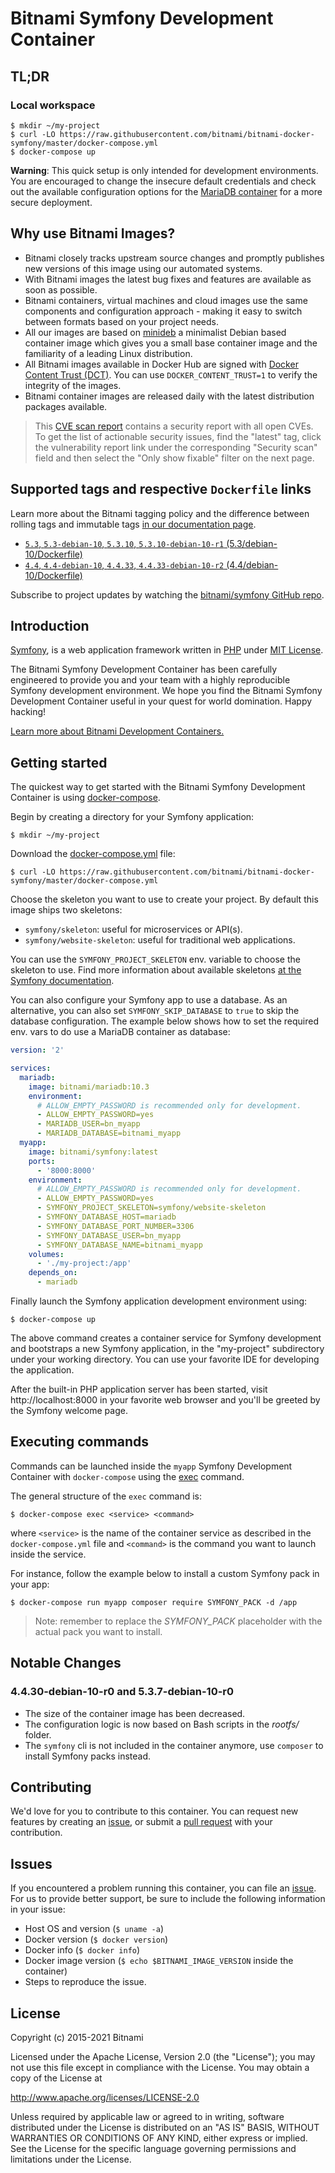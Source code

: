 
# Bitnami Symfony Development Container

## TL;DR

### Local workspace

```console
$ mkdir ~/my-project
$ curl -LO https://raw.githubusercontent.com/bitnami/bitnami-docker-symfony/master/docker-compose.yml
$ docker-compose up
```

**Warning**: This quick setup is only intended for development environments. You are encouraged to change the insecure default credentials and check out the available configuration options for the [MariaDB container](https://github.com/bitnami/bitnami-docker-mariadb#readme) for a more secure deployment.

## Why use Bitnami Images?

* Bitnami closely tracks upstream source changes and promptly publishes new versions of this image using our automated systems.
* With Bitnami images the latest bug fixes and features are available as soon as possible.
* Bitnami containers, virtual machines and cloud images use the same components and configuration approach - making it easy to switch between formats based on your project needs.
* All our images are based on [minideb](https://github.com/bitnami/minideb) a minimalist Debian based container image which gives you a small base container image and the familiarity of a leading Linux distribution.
* All Bitnami images available in Docker Hub are signed with [Docker Content Trust (DCT)](https://docs.docker.com/engine/security/trust/content_trust/). You can use `DOCKER_CONTENT_TRUST=1` to verify the integrity of the images.
* Bitnami container images are released daily with the latest distribution packages available.


> This [CVE scan report](https://quay.io/repository/bitnami/symfony?tab=tags) contains a security report with all open CVEs. To get the list of actionable security issues, find the "latest" tag, click the vulnerability report link under the corresponding "Security scan" field and then select the "Only show fixable" filter on the next page.

## Supported tags and respective `Dockerfile` links

Learn more about the Bitnami tagging policy and the difference between rolling tags and immutable tags [in our documentation page](https://docs.bitnami.com/tutorials/understand-rolling-tags-containers/).


* [`5.3`, `5.3-debian-10`, `5.3.10`, `5.3.10-debian-10-r1` (5.3/debian-10/Dockerfile)](https://github.com/bitnami/bitnami-docker-symfony/blob/5.3.10-debian-10-r1/5.3/debian-10/Dockerfile)
* [`4.4`, `4.4-debian-10`, `4.4.33`, `4.4.33-debian-10-r2` (4.4/debian-10/Dockerfile)](https://github.com/bitnami/bitnami-docker-symfony/blob/4.4.33-debian-10-r2/4.4/debian-10/Dockerfile)

Subscribe to project updates by watching the [bitnami/symfony GitHub repo](https://github.com/bitnami/bitnami-docker-symfony).

## Introduction

[Symfony](https://symfony.com/), is a web application framework written in [PHP](http://www.php.net) under [MIT License](http://symfony.com/doc/current/contributing/code/license.html).

The Bitnami Symfony Development Container has been carefully engineered to provide you and your team with a highly reproducible Symfony development environment. We hope you find the Bitnami Symfony Development Container useful in your quest for world domination. Happy hacking!

[Learn more about Bitnami Development Containers.](https://docs.bitnami.com/containers/how-to/use-bitnami-development-containers/)

## Getting started

The quickest way to get started with the Bitnami Symfony Development Container is using [docker-compose](https://docs.docker.com/compose/).

Begin by creating a directory for your Symfony application:

```console
$ mkdir ~/my-project
```

Download the [docker-compose.yml](https://raw.githubusercontent.com/bitnami/bitnami-docker-symfony/master/docker-compose.yml) file:

```console
$ curl -LO https://raw.githubusercontent.com/bitnami/bitnami-docker-symfony/master/docker-compose.yml
```

Choose the skeleton you want to use to create your project. By default this image ships two skeletons:

- `symfony/skeleton`: useful for microservices or API(s).
- `symfony/website-skeleton`: useful for traditional web applications.

You can use the `SYMFONY_PROJECT_SKELETON` env. variable to choose the skeleton to use. Find more information about available skeletons [at the Symfony documentation](https://symfony.com/doc/current/setup.html#creating-symfony-applications).

You can also configure your Symfony app to use a database. As an alternative, you can also set `SYMFONY_SKIP_DATABASE` to `true` to skip the database configuration.
The example below shows how to set the required env. vars to do use a MariaDB container as database:

```yaml
version: '2'

services:
  mariadb:
    image: bitnami/mariadb:10.3
    environment:
      # ALLOW_EMPTY_PASSWORD is recommended only for development.
      - ALLOW_EMPTY_PASSWORD=yes
      - MARIADB_USER=bn_myapp
      - MARIADB_DATABASE=bitnami_myapp
  myapp:
    image: bitnami/symfony:latest
    ports:
      - '8000:8000'
    environment:
      # ALLOW_EMPTY_PASSWORD is recommended only for development.
      - ALLOW_EMPTY_PASSWORD=yes
      - SYMFONY_PROJECT_SKELETON=symfony/website-skeleton
      - SYMFONY_DATABASE_HOST=mariadb
      - SYMFONY_DATABASE_PORT_NUMBER=3306
      - SYMFONY_DATABASE_USER=bn_myapp
      - SYMFONY_DATABASE_NAME=bitnami_myapp
    volumes:
      - './my-project:/app'
    depends_on:
      - mariadb
```

Finally launch the Symfony application development environment using:

```console
$ docker-compose up
```

The above command creates a container service for Symfony development and bootstraps a new Symfony application, in the "my-project" subdirectory under your working directory. You can use your favorite IDE for developing the application.

After the built-in PHP application server has been started, visit http://localhost:8000 in your favorite web browser and you'll be greeted by the Symfony welcome page.

## Executing commands

Commands can be launched inside the `myapp` Symfony Development Container with `docker-compose` using the [exec](https://docs.docker.com/compose/reference/exec/) command.

The general structure of the `exec` command is:

```console
$ docker-compose exec <service> <command>
```

where `<service>` is the name of the container service as described in the `docker-compose.yml` file and `<command>` is the command you want to launch inside the service.

For instance, follow the example below to install a custom Symfony pack in your app:

```console
$ docker-compose run myapp composer require SYMFONY_PACK -d /app
```

> Note: remember to replace the _SYMFONY_PACK_ placeholder with the actual pack you want to install.

## Notable Changes

### 4.4.30-debian-10-r0 and 5.3.7-debian-10-r0

- The size of the container image has been decreased.
- The configuration logic is now based on Bash scripts in the *rootfs/* folder.
- The `symfony` cli is not included in the container anymore, use `composer` to install Symfony packs instead.

## Contributing

We'd love for you to contribute to this container. You can request new features by creating an [issue](https://github.com/bitnami/bitnami-docker-symfony/issues), or submit a [pull request](https://github.com/bitnami/bitnami-docker-symfony/pulls) with your contribution.

## Issues

If you encountered a problem running this container, you can file an [issue](https://github.com/bitnami/bitnami-docker-symfony/issues/new). For us to provide better support, be sure to include the following information in your issue:

- Host OS and version (`$ uname -a`)
- Docker version (`$ docker version`)
- Docker info (`$ docker info`)
- Docker image version (`$ echo $BITNAMI_IMAGE_VERSION` inside the container)
- Steps to reproduce the issue.

## License

Copyright (c) 2015-2021 Bitnami

Licensed under the Apache License, Version 2.0 (the "License");
you may not use this file except in compliance with the License.
You may obtain a copy of the License at

  <http://www.apache.org/licenses/LICENSE-2.0>

Unless required by applicable law or agreed to in writing, software
distributed under the License is distributed on an "AS IS" BASIS,
WITHOUT WARRANTIES OR CONDITIONS OF ANY KIND, either express or implied.
See the License for the specific language governing permissions and
limitations under the License.
